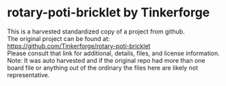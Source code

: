 
# rotary-poti-bricklet by Tinkerforge  
This is a harvested standardized copy of a project from github.  
The original project can be found at:  
https://github.com/Tinkerforge/rotary-poti-bricklet  
Please consult that link for additional, details, files, and license information.  
Note: It was auto harvested and if the original repo had more than one board file or anything out of the ordinary the files here are likely not representative.  
    